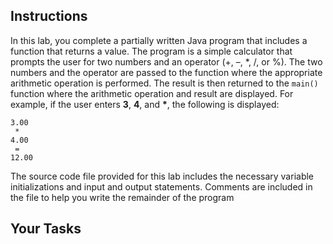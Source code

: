## Instructions

In this lab, you complete a partially written Java program that includes a function that returns a value. The program is a simple calculator that prompts the user for two numbers and an operator (+, –, \*, /, or %). The two numbers and the operator are passed to the function where the appropriate arithmetic operation is performed. The result is then returned to the `main()` function where the arithmetic operation and result are displayed. For example, if the user enters **3**, **4**, and **\***, the following is displayed:

```
3.00
 *
4.00
 =
12.00
```

The source code file provided for this lab includes the necessary variable initializations and input and output statements. Comments are included in the file to help you write the remainder of the program

## Your Tasks
